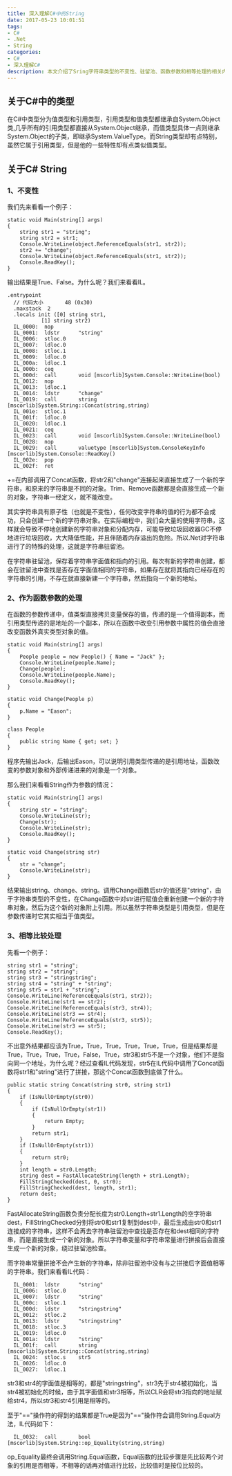```yaml
---
title: 深入理解C#中的String
date: 2017-05-23 10:01:51
tags: 
- C#
- .Net
- String
categories: 
- C#
- 深入理解C#
description: 本文介绍了Sring字符串类型的不变性、驻留池、函数参数和相等处理的相关内容。
---
```


## 关于C#中的类型
在C#中类型分为值类型和引用类型，引用类型和值类型都继承自System.Object类,几乎所有的引用类型都直接从System.Object继承，而值类型具体一点则继承System.Object的子类，即继承System.ValueType。而String类型却有点特别，虽然它属于引用类型，但是他的一些特性却有点类似值类型。

## 关于C# String
### 1、不变性
我们先来看看一个例子：
```
static void Main(string[] args)
{
    string str1 = "string";
    string str2 = str1;
    Console.WriteLine(object.ReferenceEquals(str1, str2));
    str2 += "change";
    Console.WriteLine(object.ReferenceEquals(str1, str2));
    Console.ReadKey();
}
```

输出结果是True、False。为什么呢？我们来看看IL。
```
.entrypoint
  // 代码大小       48 (0x30)
  .maxstack  2
  .locals init ([0] string str1,
           [1] string str2)
  IL_0000:  nop
  IL_0001:  ldstr      "string"
  IL_0006:  stloc.0
  IL_0007:  ldloc.0
  IL_0008:  stloc.1
  IL_0009:  ldloc.0
  IL_000a:  ldloc.1
  IL_000b:  ceq
  IL_000d:  call       void [mscorlib]System.Console::WriteLine(bool)
  IL_0012:  nop
  IL_0013:  ldloc.1
  IL_0014:  ldstr      "change"
  IL_0019:  call       string [mscorlib]System.String::Concat(string,string) 
  IL_001e:  stloc.1
  IL_001f:  ldloc.0
  IL_0020:  ldloc.1
  IL_0021:  ceq
  IL_0023:  call       void [mscorlib]System.Console::WriteLine(bool)
  IL_0028:  nop
  IL_0029:  call       valuetype [mscorlib]System.ConsoleKeyInfo [mscorlib]System.Console::ReadKey()
  IL_002e:  pop
  IL_002f:  ret

```

+=在内部调用了Concat函数，将str2和"change"连接起来直接生成了一个新的字符串，和原来的字符串是不同的对象。Trim、Remove函数都是会直接生成一个新的对象，字符串一经定义，就不能改变。

其实字符串具有原子性（也就是不变性），任何改变字符串的值的行为都不会成功，只会创建一个新的字符串对象。在实际编程中，我们会大量的使用字符串，这样就会导致不停地创建新的字符串对象和分配内存，可能导致垃圾回收器GC不停地进行垃圾回收，大大降低性能，并且伴随着内存溢出的危险。所以.Net对字符串进行了的特殊的处理，这就是字符串驻留池。

在字符串驻留池，保存着字符串字面值和指向的引用。每次有新的字符串创建，都会在驻留池中查找是否存在字面值相同的字符串，如果存在就将其指向已经存在的字符串的引用，不存在就直接新建一个字符串，然后指向一个新的地址。

### 2、作为函数参数的处理
在函数的参数传递中，值类型直接拷贝变量保存的值，传递的是一个值得副本，而引用类型传递的是地址的一个副本，所以在函数中改变引用参数中属性的值会直接改变函数外真实类型对象的值。
```
static void Main(string[] args)
{
    People people = new People() { Name = "Jack" };
    Console.WriteLine(people.Name);
    Change(people);
    Console.WriteLine(people.Name);
    Console.ReadKey();
}

static void Change(People p)
{
    p.Name = "Eason";
}

class People
{
    public string Name { get; set; }
}
```

程序先输出Jack，后输出Eason，可以说明引用类型传递的是引用地址，函数改变的参数对象和外部传递进来的对象是一个对象。

那么我们来看看String作为参数的情况：
```
static void Main(string[] args)
{
    string str = "string";
    Console.WriteLine(str);
    Change(str);
    Console.WriteLine(str);
    Console.ReadKey();
}

static void Change(string str)
{
    str = "change";
    Console.WriteLine(str);
}
```

结果输出string、change、string。调用Change函数后str的值还是"string"，由于字符串类型的不变性，在Change函数中对str进行赋值会重新创建一个新的字符串对象，然后为这个新的对象附上引用。所以虽然字符串类型是引用类型，但是在参数传递时它其实相当于值类型。

### 3、相等比较处理
先看一个例子：
```
string str1 = "string";
string str2 = "string";
string str3 = "stringstring";
string str4 = "string" + "string";
string str5 = str1 + "string";
Console.WriteLine(ReferenceEquals(str1, str2));
Console.WriteLine(str1 == str2);
Console.WriteLine(ReferenceEquals(str3, str4));
Console.WriteLine(str3 == str4);
Console.WriteLine(ReferenceEquals(str3, str5));
Console.WriteLine(str3 == str5);
Console.ReadKey();
```

不出意外结果都应该为True，True，True，True，True，True，但是结果却是True，True，True，True，False，True，str3和str5不是一个对象，他们不是指向同一个地址，为什么呢？经过查看IL代码发现，str5在IL代码中调用了Concat函数将str1和"string"进行了拼接，那这个Concat函数到底做了什么。
```
public static string Concat(string str0, string str1)
{
    if (IsNullOrEmpty(str0))
    {
        if (IsNullOrEmpty(str1))
        {
            return Empty;
        }
        return str1;
    }
    if (IsNullOrEmpty(str1))
    {
        return str0;
    }
    int length = str0.Length;
    string dest = FastAllocateString(length + str1.Length);
    FillStringChecked(dest, 0, str0);
    FillStringChecked(dest, length, str1);
    return dest;
}
```

FastAllocateString函数负责分配长度为str0.Length+str1.Length的空字符串dest，FillStringChecked分别将str0和str1复制到dest中，最后生成由str0和str1连接成的字符串，这样不会再去字符串驻留池中查找是否存在和dest相同的字符串，而是直接生成一个新的对象。所以字符串变量和字符串常量进行拼接后会直接生成一个新的对象，绕过驻留池检查。

而字符串常量拼接不会产生新的字符串，除非驻留池中没有与之拼接后字面值相等的字符串。我们来看看IL代码：
```
  IL_0001:  ldstr      "string"
  IL_0006:  stloc.0
  IL_0007:  ldstr      "string"
  IL_000c:  stloc.1
  IL_000d:  ldstr      "stringstring"
  IL_0012:  stloc.2
  IL_0013:  ldstr      "stringstring"
  IL_0018:  stloc.3
  IL_0019:  ldloc.0
  IL_001a:  ldstr      "string"
  IL_001f:  call       string [mscorlib]System.String::Concat(string,string)
  IL_0024:  stloc.s    str5
  IL_0026:  ldloc.0
  IL_0027:  ldloc.1
```

str3和str4的字面值是相等的，都是"stringstring"，str3先于str4被初始化，当str4被初始化的时候，由于其字面值和str3相等，所以CLR会将str3指向的地址赋给str4，所以str3和str4引用是相等的。

至于"=="操作符的得到的结果都是True是因为"=="操作符会调用String.Equal方法，IL代码如下：
```
  IL_0032:  call       bool [mscorlib]System.String::op_Equality(string,string)
```
op_Equality最终会调用String.Equal函数，Equal函数的比较步骤是先比较两个对象的引用是否相等，不相等的话再对值进行比较，比较值时是按位比较的。